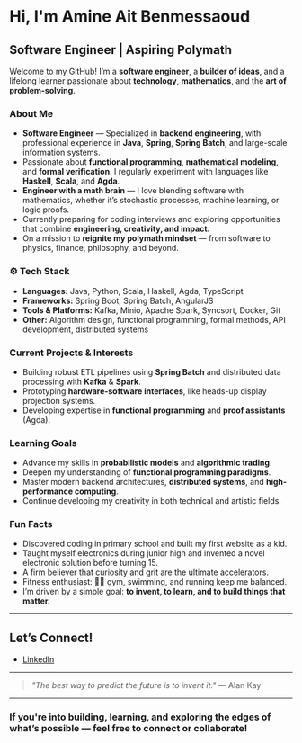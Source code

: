 
#  Hi, I'm Amine Ait Benmessaoud

##  Software Engineer | Aspiring Polymath

Welcome to my GitHub! I’m a **software engineer**, a **builder of ideas**, and a lifelong learner passionate about **technology**, **mathematics**, and the **art of problem-solving**.

###  About Me

*  **Software Engineer** — Specialized in **backend engineering**, with professional experience in **Java**, **Spring**, **Spring Batch**, and large-scale information systems.
*  Passionate about **functional programming**, **mathematical modeling**, and **formal verification**. I regularly experiment with languages like **Haskell**, **Scala**, and **Agda**.
*  **Engineer with a math brain** — I love blending software with mathematics, whether it’s stochastic processes, machine learning, or logic proofs.
*  Currently preparing for coding interviews and exploring opportunities that combine **engineering, creativity, and impact.**
*  On a mission to **reignite my polymath mindset** — from software to physics, finance, philosophy, and beyond.

### ⚙ Tech Stack

* **Languages:** Java, Python, Scala, Haskell, Agda, TypeScript
* **Frameworks:** Spring Boot, Spring Batch, AngularJS
* **Tools & Platforms:** Kafka, Minio, Apache Spark, Syncsort, Docker, Git
* **Other:** Algorithm design, functional programming, formal methods, API development, distributed systems

###  Current Projects & Interests

* Building robust ETL pipelines using **Spring Batch** and distributed data processing with **Kafka** & **Spark**.
* Prototyping **hardware-software interfaces**, like heads-up display projection systems.
* Developing expertise in **functional programming** and **proof assistants** (Agda).

###  Learning Goals

* Advance my skills in **probabilistic models** and **algorithmic trading**.
* Deepen my understanding of **functional programming paradigms**.
* Master modern backend architectures, **distributed systems**, and **high-performance computing**.
* Continue developing my creativity in both technical and artistic fields.

###  Fun Facts

* Discovered coding in primary school and built my first website as a kid.
* Taught myself electronics during junior high and invented a novel electronic solution before turning 15.
* A firm believer that curiosity and grit are the ultimate accelerators.
* Fitness enthusiast: 🏋️‍♂ gym,  swimming, and  running keep me balanced.
* I’m driven by a simple goal: **to invent, to learn, and to build things that matter.**

---

##  Let’s Connect!

*  [LinkedIn](https://www.linkedin.com/in/amine-ait-benmessaoud/) 

---

> *"The best way to predict the future is to invent it."* — Alan Kay

---

###  If you're into building, learning, and exploring the edges of what’s possible — feel free to connect or collaborate!

